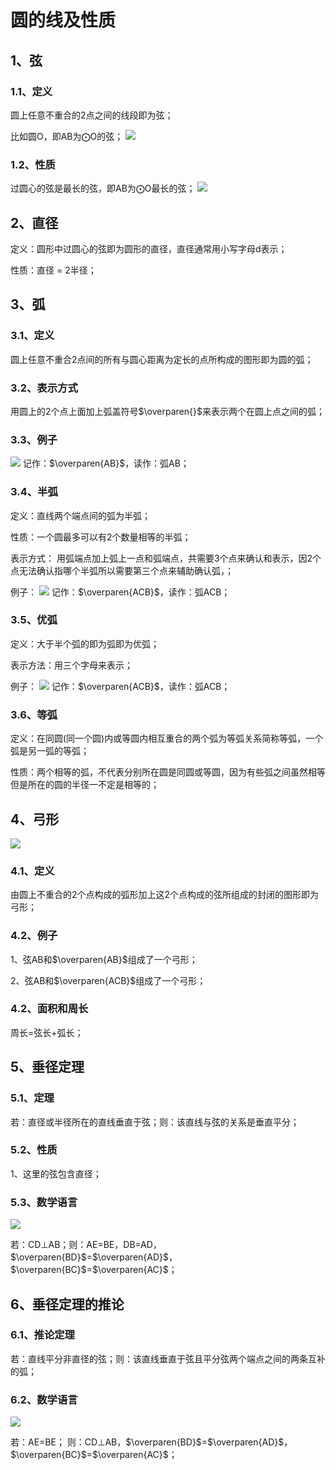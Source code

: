 # 圆的线及性质

## 1、弦
### 1.1、定义
圆上任意不重合的2点之间的线段即为弦；

比如圆O，即AB为$\bigodot$O的弦；
![](../images/圆02.png)

### 1.2、性质
过圆心的弦是最长的弦，即AB为$\bigodot$O最长的弦；
![](../images/圆03.png)

## 2、直径
定义：圆形中过圆心的弦即为圆形的直径，直径通常用小写字母d表示；

性质：直径 = 2半径；

## 3、弧
### 3.1、定义
圆上任意不重合2点间的所有与圆心距离为定长的点所构成的图形即为圆的弧；

### 3.2、表示方式
用圆上的2个点上面加上弧盖符号$\overparen{}$来表示两个在圆上点之间的弧；

### 3.3、例子
![](../images/圆06.png)
记作：$\overparen{AB}$，读作：弧AB；

### 3.4、半弧
定义：直线两个端点间的弧为半弧；

性质：一个圆最多可以有2个数量相等的半弧；

表示方式：
用弧端点加上弧上一点和弧端点，共需要3个点来确认和表示，因2个点无法确认指哪个半弧所以需要第三个点来辅助确认弧，；

例子：
![](../images/圆04.png)
记作：$\overparen{ACB}$，读作：弧ACB；

### 3.5、优弧
定义：大于半个弧的即为弧即为优弧；

表示方法：用三个字母来表示；

例子：
![](../images/圆05.png)
记作：$\overparen{ACB}$，读作：弧ACB；

### 3.6、等弧
定义：在同圆(同一个圆)内或等圆内相互重合的两个弧为等弧关系简称等弧，一个弧是另一弧的等弧；

性质：两个相等的弧，不代表分别所在圆是同圆或等圆，因为有些弧之间虽然相等但是所在的圆的半径一不定是相等的；

## 4、弓形
![](../images/圆16.png)

### 4.1、定义
由圆上不重合的2个点构成的弧形加上这2个点构成的弦所组成的封闭的图形即为弓形；

### 4.2、例子
1、弦AB和$\overparen{AB}$组成了一个弓形；

2、弦AB和$\overparen{ACB}$组成了一个弓形；

### 4.2、面积和周长
周长=弦长+弧长；

## 5、垂径定理
### 5.1、定理
若：直径或半径所在的直线垂直于弦；则：该直线与弦的关系是垂直平分；

### 5.2、性质
1、这里的弦包含直径；

### 5.3、数学语言
![](../images/圆07.png)

若：CD$\bot$AB；则：AE=BE，DB=AD，$\overparen{BD}$=$\overparen{AD}$，$\overparen{BC}$=$\overparen{AC}$；

## 6、垂径定理的推论
### 6.1、推论定理
若：直线平分非直径的弦；则：该直线垂直于弦且平分弦两个端点之间的两条互补的弧；

### 6.2、数学语言
![](../images/圆07.png)

若：AE=BE；
则：CD$\bot$AB，$\overparen{BD}$=$\overparen{AD}$，$\overparen{BC}$=$\overparen{AC}$；
